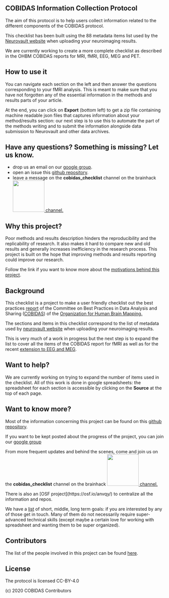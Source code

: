 <section>
  <div class="container-fluid">
    <h1>COBIDAS Information Collection Protocol</h1>
    <p>
      The aim of this protocol is to help users collect information related to
      the different components of the COBIDAS protocol.
    </p>
    <p>
      This checklist has been
      built using the 88 metadata items list used by the
      <a href="https://neurovault.org/">Neurovault website</a> when uploading
      your neuroimaging results.
    </p>
    <p>
      We are currently working to create a more complete checklist as described
      in the OHBM COBIDAS reports for MRI, fMRI, EEG, MEG and PET.
    </p>
    <h2>How to use it</h2>
    <p>
      You can navigate each section on the left and then answer the questions
      corresponding to your fMRI analysis. This is meant to make sure that you
      have not forgotten any of the essential information in the methods and
      results parts of your article.
    </p>
    <p>
      At the end, you can click on <b>Export</b> (bottom left) to get a zip file
      containing machine readable json files that captures information about
      your method/results section: our next step is to use this to automate the
      part of the methods writing and to submit the information alongside data
      submission to Neurovault and other data archives.
    </p>
    <h2>Have any questions? Something is missing? Let us know.</h2>
    <ul>
      <li>
        drop us an email on our
        <a href="https://groups.google.com/d/forum/cobidas-checklist"
          >google group</a
        >.
      </li>
      <li>
        open an issue this
        <a href="https://github.com/Remi-Gau/eCobidas"
          >github repository</a
        >.
      </li>
      <li>
        leave a message on the <b>cobidas_checklist</b> channel on the brainhack
        <a
          href="https://mattermost.brainhack.org/brainhack/channels/cobidas_checklist"
        >
          <img
            src="https://raw.githubusercontent.com/ohbm/eCOBIDAS/master/images/mattermost.png"
            width="100px"
          />
          channel.
        </a>
      </li>
    </ul>
    <h2>Why this project?</h2>
    <p>
      Poor methods and results description hinders the reproducibility and the
      replicability of research. It also makes it hard to compare new and old
      results and generally increases inefficiency in the research process. This
      project is built on the hope that improving methods and results reporting
      could improve our research.
    </p>
    <p>
      Follow the link if you want to know more about the
      <a
        href="https://remi-gau.github.io/eCobidas/10-motivations/"
        >motivations behind this project</a
      >.
    </p>
    <h2>Background</h2>
    <p>
      This checklist is a project to make a user friendly checklist out the best
      practices
      <a href="https://www.humanbrainmapping.org/COBIDASreport">report</a> of
      the Committee on Best Practices in Data Analysis and Sharing (<a
        href="https://www.humanbrainmapping.org/cobidas/"
        >COBIDAS</a
      >) of the
      <a href="https://www.humanbrainmapping.org">Organization for Human Brain Mapping.</a>
    </p>
    <p>
      The sections and items in this checklist correspond to the list
      of metadata used by
      <a href="https://neurovault.org/">neurovault website</a> when uploading
      your neuroimaging results.
    </p>
    <p>
      This is very much of a work in progress but the next step is to expand the
      list to cover all the items of the COBIDAS report for fMRI as well as for
      the recent
      <a href="https://osf.io/a8dhx/">extension to EEG and MEG</a>.
    </p>
    <h2>Want to help?</h2>
    <p>
      We are currently working on trying to expand the number of items used in
      the checklist. All of this work is done in google spreadsheets:
      the spreadsheet for each section is accessible by clicking on the <b>Source</b>
      at the top of each page.
    </p>
    <h2>Want to know more?</h2>
    <p>
      Most of the information concerning this project can be found on this
      <a href="https://github.com/Remi-Gau/eCobidas">github repository</a
      >.
    </p>
    <p>
      If you want to be kept posted about the progress of the project, you can
      join our
      <a href="https://groups.google.com/d/forum/cobidas-checklist"
        >google group</a
      >
    </p>
    <p>
      From more frequent updates and behind the scenes, come and join us on the
      <b>cobidas_checklist</b> channel on the brainhack
      <a
        href="https://mattermost.brainhack.org/brainhack/channels/cobidas_checklist"
      >
        <img src="https://raw.githubusercontent.com/ohbm/eCOBIDAS/master/images/mattermost.png" width="100px" /> channel.
      </a>
    </p>
    <p>
      There is also an [OSF project](https://osf.io/anvqy/) to centralize all
      the information and repos.
    </p>
    <p>
      We have a
      <a href="https://remi-gau.github.io/eCobidas/21-short-term/"
        >list</a
      >
      of short, middle, long term goals: if you are interested by any of those
      get in touch. Many of them do not necessarily require super-advanced
      technical skills (except maybe a certain love for working with spreadsheet
      and wanting them to be super organized).
    </p>
    <h2>Contributors</h2>
    <p>
      The list of the people involved in this project can be found
      <a
        href="https://remi-gau.github.io/eCobidas/90-contributors/"
        >here</a
      >.
    </p>
    <h2>License</h2>
    <p>The protocol is licensed CC-BY-4.0</p>
    <p>(c) 2020 COBIDAS Contributors</p>
  </div>
</section>
